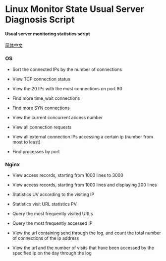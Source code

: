 # Linux Monitor State Usual Server Diagnosis Script

#### Usual server monitoring statistics script

[简体中文](README.zh-CN.md)

### OS

* Sort the connected IPs by the number of connections

* View TCP connection status

* View the 20 IPs with the most connections on port 80

* Find more time_wait connections

* Find more SYN connections

* View the current concurrent access number

* View all connection requests

* View all external connection IPs accessing a certain ip (number from most to least)

* Find processes by port


### Nginx

* View access records, starting from 1000 lines to 3000

* View access records, starting from 1000 lines and displaying 200 lines

* Statistics UV according to the visiting IP

* Statistics visit URL statistics PV

* Query the most frequently visited URLs

* Query the most frequently accessed IP

* View the url containing send through the log, and count the total number of connections of the ip address

* View the url and the number of visits that have been accessed by the specified ip on the day through the log